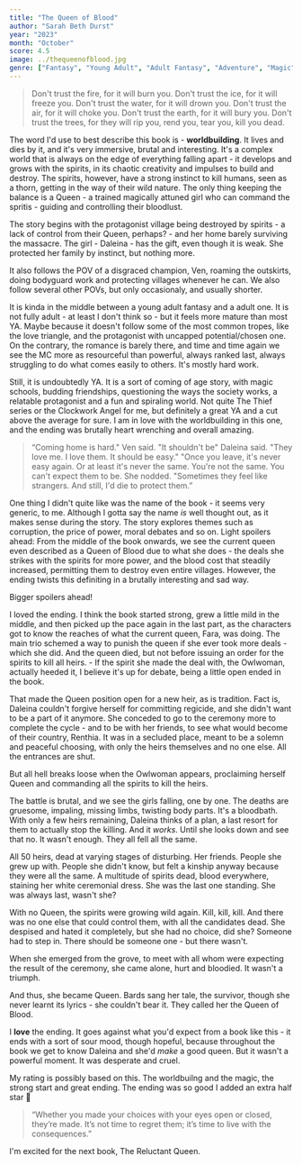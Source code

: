 ```yaml
---
title: "The Queen of Blood"
author: "Sarah Beth Durst"
year: "2023"
month: "October"
score: 4.5
image: ../thequeenofblood.jpg
genre: ["Fantasy", "Young Adult", "Adult Fantasy", "Adventure", "Magic", "Nature"]
---
```


> Don't trust the fire, for it will burn you.
> Don't trust the ice, for it will freeze you.
> Don't trust the water, for it will drown you.
> Don't trust the air, for it will choke you.
> Don't trust the earth, for it will bury you.
> Don't trust the trees, for they will rip you,
> rend you, tear you, kill you dead.

The word I'd use to best describe this book is - **worldbuilding**. It lives and dies by it, and it's very immersive, brutal and interesting. It's a complex world that is always on the edge of everything falling apart - it develops and grows with the spirits, in its chaotic creativity and impulses to build and destroy. The spirits, however, have a strong instinct to kill humans, seen as a thorn, getting in the way of their wild nature. The only thing keeping the balance is a Queen - a trained magically attuned girl who can command the spritis - guiding and controlling their bloodlust.

The story begins with the protagonist village being destroyed by spirits - a lack of control from their Queen, perhaps? - and her home barely surviving the massacre. The girl - Daleina - has the gift, even though it is weak. She protected her family by instinct, but nothing more.

It also follows the POV of a disgraced champion, Ven, roaming the outskirts, doing bodyguard work and protecting villages whenever he can. We also follow several other POVs, but only occasionaly, and usually shorter.

It is kinda in the middle between a young adult fantasy and a adult one. It is not fully adult - at least I don't think so - but it feels more mature than most YA. Maybe because it doesn't follow some of the most common tropes, like the love triangle, and the protagonist with uncapped potential/chosen one. On the contrary, the romance is barely there, and time and time again we see the MC more as resourceful than powerful, always ranked last, always struggling to do what comes easily to others. It's mostly hard work.

Still, it is undoubtedly YA. It is a sort of coming of age story, with magic schools, budding friendships, questioning the ways the society works, a relatable protagonist and a fun and spiraling world. Not quite The Thief series or the Clockwork Angel for me, but definitely a great YA and a cut above the average for sure. I am in love with the worldbuilding in this one, and the ending was brutally heart wrenching and overall amazing.

> “Coming home is hard." Ven said.
> "It shouldn't be" Daleina said. "They love me. I love them. It should be easy."
> "Once you leave, it's never easy again. Or at least it's never the same. You're not the same. You can't expect them to be.
> She nodded. "Sometimes they feel like strangers. And still, I'd die to protect them.”

One thing I didn't quite like was the name of the book - it seems very generic, to me. Although I gotta say the name _is_ well thought out, as it makes sense during the story. The story explores themes such as corruption, the price of power, moral debates and so on. Light spoilers ahead: From the middle of the book onwards, we see the current queen even described as a Queen of Blood due to what she does - the deals she strikes with the spirits for more power, and the blood cost that steadily increased, permitting them to destroy even entire villages. However, the ending twists this definiting in a brutally interesting and sad way.

Bigger spoilers ahead!

I loved the ending. I think the book started strong, grew a little mild in the middle, and then picked up the pace again in the last part, as the characters got to know the reaches of what the current queen, Fara, was doing. The main trio schemed a way to punish the queen if she ever took more deals - which she did. And the queen died, but not before issuing an order for the spirits to kill all heirs. - If the spirit she made the deal with, the Owlwoman, actually heeded it, I believe it's up for debate, being a little open ended in the book.

That made the Queen position open for a new heir, as is tradition. Fact is, Daleina couldn't forgive herself for committing regicide, and she didn't want to be a part of it anymore. She conceded to go to the ceremony more to complete the cycle - and to be with her friends, to see what would become of their country, Renthia. It was in a secluded place, meant to be a solemn and peaceful choosing, with only the heirs themselves and no one else. All the entrances are shut.

But all hell breaks loose when the Owlwoman appears, proclaiming herself Queen and commanding all the spirits to kill the heirs.

The battle is brutal, and we see the girls falling, one by one. The deaths are gruesome, impaling, missing limbs, twisting body parts. It's a bloodbath. With only a few heirs remaining, Daleina thinks of a plan, a last resort for them to actually stop the killing. And it _works_. Until she looks down and see that no. It wasn't enough. They all fell all the same.

All 50 heirs, dead at varying stages of disturbing. Her friends. People she grew up with. People she didn't know, but felt a kinship anyway because they were all the same. A multitude of spirits dead, blood everywhere, staining her white ceremonial dress. She was the last one standing. She was always last, wasn't she?

With no Queen, the spirits were growing wild again. Kill, kill, kill. And there was no one else that could control them, with all the candidates dead. She despised and hated it completely, but she had no choice, did she? Someone had to step in. There should be someone one - but there wasn't.

When she emerged from the grove, to meet with all whom were expecting the result of the ceremony, she came alone, hurt and bloodied. It wasn't a triumph.

And thus, she became Queen. Bards sang her tale, the survivor, though she never learnt its lyrics - she couldn't bear it. They called her the Queen of Blood.

I **love** the ending. It goes against what you'd expect from a book like this - it ends with a sort of sour mood, though hopeful, because throughout the book we get to know Daleina and she'd _make_ a good queen. But it wasn't a powerful moment. It was desperate and cruel.

My rating is possibly based on this. The worldbuilng and the magic, the strong start and great ending. The ending was so good I added an extra half star 🤭

> “Whether you made your choices with your eyes open or closed, they’re made. It’s not time to regret them; it’s time to live with the consequences.”

I'm excited for the next book, The Reluctant Queen.
